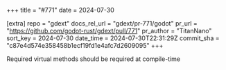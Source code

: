 +++
title = "#771"
date = 2024-07-30

[extra]
repo = "gdext"
docs_rel_url = "gdext/pr-771/godot"
pr_url = "https://github.com/godot-rust/gdext/pull/771"
pr_author = "TitanNano"
sort_key = 2024-07-30
date_time = 2024-07-30T22:31:29Z
commit_sha = "c87e4d574e358458b1ecf19fd1e4afc7d2609095"
+++

Required virtual methods should be required at compile-time

